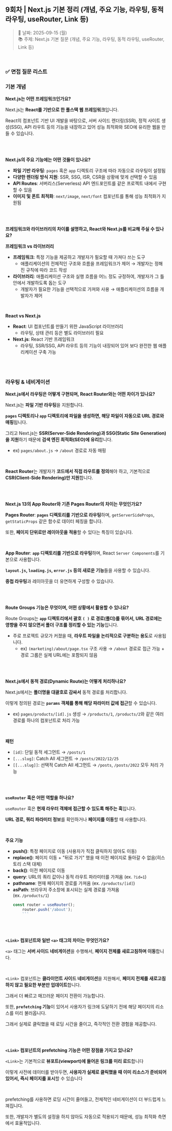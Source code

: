 ## 9회차 | Next.js 기본 정리 (개념, 주요 기능, 라우팅, 동적 라우팅, useRouter, Link 등)

> 📅 날짜: 2025-09-15 (월) <br/>
> 📚 주제: Next.js 기본 질문 (개념, 주요 기능, 라우팅, 동적 라우팅, useRouter, Link 등)

<br/>

### ✅ 면접 질문 리스트

### 기본 개념

**Next.js는 어떤 프레임워크인가요?**

Next.js는 **React를 기반으로 한 풀스택 웹 프레임워크**입니다.

React의 컴포넌트 기반 UI 개발을 바탕으로, 서버 사이드 렌더링(SSR), 정적 사이트 생성(SSG), API 라우트 등의 기능을 내장하고 있어 성능 최적화와 SEO에 유리한 웹을 만들 수 있습니다.

<br/><br/>

**Next.js의 주요 기능에는 어떤 것들이 있나요?**

- **파일 기반 라우팅**: `pages` 혹은 `app` 디렉토리 구조에 따라 자동으로 라우팅이 설정됨
- **다양한 렌더링 방식 지원**: SSR, SSG, ISR, CSR을 상황에 맞게 선택할 수 있음
- **API Routes**: 서버리스(Serverless) API 엔드포인트를 같은 프로젝트 내에서 구현할 수 있음
- **이미지 및 폰트 최적화**: `next/image`, `next/font` 컴포넌트를 통해 성능 최적화가 지원됨

<br/><br/>

**프레임워크와 라이브러리의 차이를 설명하고, React와 Next.js를 비교해 주실 수 있나요?**

**프레임워크 vs 라이브러리**

- **프레임워크**: 특정 기능을 제공하고 개발자가 필요할 때 가져다 쓰는 도구
  - 애플리케이션의 전체적인 구조와 흐름을 프레임워크가 제어 → 개발자는 정해진 규칙에 따라 코드 작성
- **라이브러리**: 애플리케이션 구조와 실행 흐름을 어느 정도 규정하여, 개발자가 그 틀 안에서 개발하도록 돕는 도구
  - 개발자가 필요한 기능을 선택적으로 가져와 사용 → 애플리케이션의 흐름을 개발자가 제어

<br/>

**React vs Next.js**

- **React**: UI 컴포넌트를 만들기 위한 JavaScript 라이브러리
  - 라우팅, 상태 관리 등은 별도 라이브러리 필요
- **Next.js**: React 기반 프레임워크
  - 라우팅, SSR/SSG, API 라우트 등의 기능이 내장되어 있어 보다 완전한 웹 애플리케이션 구축 가능

<br/><br/>

### 라우팅 & 네비게이션

**Next.js에서 라우팅은 어떻게 구현되며, React Router와는 어떤 차이가 있나요?**

Next.js는 **파일 기반 라우팅**을 지원합니다.

**`pages` 디렉토리나 `app` 디렉토리에 파일을 생성하면, 해당 파일이 자동으로 URL 경로와 매핑**됩니다.

그리고 Next.js는 **SSR(Server-Side Rendering)과 SSG(Static Site Generation)을 지원**하기 때문에 **검색 엔진 최적화(SEO)에 유리**합니다.

- ex) `pages/about.js` → `/about` 경로로 자동 매핑

<br/>

**React Router**는 개발자가 **코드에서 직접 라우트를 정의**해야 하고, 기본적으로 **CSR(Client-Side Rendering)만 지원**합니다.

<br/><br/>

**Next.js 13의 App Router와 기존 Pages Router의 차이는 무엇인가요?**

**Pages Router**: **`pages` 디렉토리를 기반으로 라우팅**하며, `getServerSideProps`, `getStaticProps` 같은 함수로 데이터 페칭을 합니다.

또한, **페이지 단위로만 레이아웃을 적용**할 수 있다는 특징이 있습니다.

<br/>

**App Router**: **`app` 디렉토리를 기반으로 라우팅**하며, React `Server Components`를 기본으로 사용합니다.

**`layout.js`, `loading.js`, `error.js` 등의 새로운 기능**들을 사용할 수 있습니다.

**중첩 라우팅**과 레이아웃을 더 유연하게 구성할 수 있습니다.

<br/><br/>

**Route Groups 기능은 무엇이며, 어떤 상황에서 활용할 수 있나요?**

Route Groups는 **`app` 디렉토리에서 괄호 `( )` 로 경로(폴더)를 묶어서, URL 경로에는 영향을 주지 않으면서 폴더 구조를 정리할 수 있는 기능**입니다.

- 주로 프로젝트 규모가 커졌을 때, **라우트 파일을 논리적으로 구분하는 용도**로 사용됩니다.
  - ex) `(marketing)/about/page.tsx` 구조 사용
    → `/about` 경로로 접근 가능 + 경로 그룹은 실제 URL에는 포함되지 않음

<br/><br/>

**Next.js에서 동적 경로(Dynamic Route)는 어떻게 처리하나요?**

Next.js에서는 **폴더명을 대괄호로 감싸서** 동적 경로를 처리합니다.

이렇게 정의된 경로는 **`params` 객체를 통해 해당 파라미터 값에 접근**할 수 있습니다.

- ex) `pages/products/[id].js` 생성 → `/products/1`, `/products/2`와 같은 여러 경로를 하나의 컴포넌트로 처리 가능

<br/>

**패턴**

- `[id]`: 단일 동적 세그먼트 → `/posts/1`
- `[...slug]`: Catch All 세그먼트 → `/posts/2022/12/25`
- `[[...slug]]`: 선택적 Catch All 세그먼트 → `/posts`, `/posts/2022` 모두 처리 가능

<br/><br/>

**`useRouter` 훅은 어떤 역할을 하나요?**

`useRouter` 훅은 **현재 라우터 객체에 접근할 수 있도록 해주는 훅**입니다.

**URL 경로, 쿼리 파라미터 정보**를 확인하거나 **페이지를 이동**할 때 사용합니다.

<br/>

**주요 기능**

- **push()**: 특정 페이지로 이동 (사용자가 직접 클릭하지 않아도 이동)
- **replace()**: 페이지 이동 + "뒤로 가기" 했을 때 이전 페이지로 돌아갈 수 없음(히스토리 스택 대체)
- **back()**: 이전 페이지로 이동
- **query**: URL의 쿼리 값이나 동적 라우트 파라미터를 가져옴 (ex. `?id=1`)
- **pathname**: 현재 페이지의 경로를 가져옴 (ex. `/products/[id]`)
- **asPath**: 브라우저 주소창에 표시되는 실제 경로를 가져옴  
  (ex. `/products/1`)
  ````jsx
  const router = useRouter();
      router.push('/about');
      ```
  ````

<br/><br/>

**`<Link>` 컴포넌트와 일반 `<a>` 태그의 차이는 무엇인가요?**

`<a>` 태그는 **서버 사이드 네비게이션**을 수행해서, **페이지 전체를 새로고침하며 이동**합니다.

<br/>

`<Link>` 컴포넌트는 **클라이언트 사이드 네비게이션**을 지원해서, **페이지 전체를 새로고침 하지 않고 필요한 부분만 업데이트**합니다.

그래서 더 빠르고 매끄러운 페이지 전환이 가능합니다.

또한, **`prefetching` 기능**이 있어서 사용자가 링크에 도달하기 전에 해당 페이지의 리소스를 미리 불러옵니다.

그래서 실제로 클릭했을 때 로딩 시간을 줄이고, 즉각적인 전환 경험을 제공합니다.

<br/><br/>

**`<Link>` 컴포넌트의 prefetching 기능은 어떤 장점을 가지고 있나요?**

`<Link>`는 기본적으로 **뷰포트(viewport)에 들어온 링크를 미리 로드**합니다

이렇게 사전에 데이터를 받아두면, **사용자가 실제로 클릭했을 때 이미 리소스가 준비되어 있어서, 즉시 페이지를 표시**할 수 있습니다

<br/>

prefetching를 사용하면 로딩 시간이 줄어들고, 전체적인 네비게이션이 더 부드럽게 느껴집니다.

또한, 개발자가 별도의 설정을 하지 않아도 자동으로 적용되기 때문에, 성능 최적화 측면에서 효율적입니다.

<br/>
